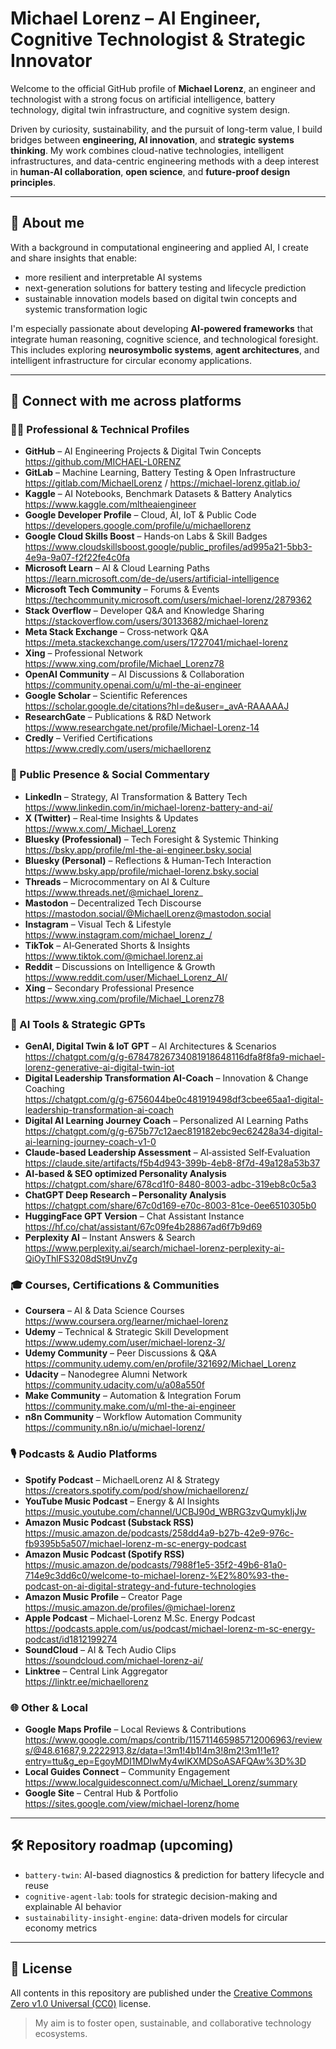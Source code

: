 # Michael Lorenz – AI Engineer, Cognitive Technologist & Strategic Innovator

Welcome to the official GitHub profile of **Michael Lorenz**, an engineer and technologist with a strong focus on artificial intelligence, battery technology, digital twin infrastructure, and cognitive system design.

Driven by curiosity, sustainability, and the pursuit of long-term value, I build bridges between **engineering, AI innovation**, and **strategic systems thinking**. My work combines cloud-native technologies, intelligent infrastructures, and data-centric engineering methods with a deep interest in **human-AI collaboration**, **open science**, and **future-proof design principles**.

---

## 🧠 About me

With a background in computational engineering and applied AI, I create and share insights that enable:

- more resilient and interpretable AI systems
- next-generation solutions for battery testing and lifecycle prediction
- sustainable innovation models based on digital twin concepts and systemic transformation logic

I'm especially passionate about developing **AI-powered frameworks** that integrate human reasoning, cognitive science, and technological foresight. This includes exploring **neurosymbolic systems**, **agent architectures**, and intelligent infrastructure for circular economy applications.

---

## 🔗 Connect with me across platforms

### 🧑‍💻 Professional & Technical Profiles

- **GitHub** – AI Engineering Projects & Digital Twin Concepts  
  https://github.com/MICHAEL-L0RENZ
- **GitLab** – Machine Learning, Battery Testing & Open Infrastructure  
  https://gitlab.com/MichaelLorenz / https://michael-lorenz.gitlab.io/
- **Kaggle** – AI Notebooks, Benchmark Datasets & Battery Analytics  
  https://www.kaggle.com/mltheaiengineer
- **Google Developer Profile** – Cloud, AI, IoT & Public Code  
  https://developers.google.com/profile/u/michaellorenz
- **Google Cloud Skills Boost** – Hands‑on Labs & Skill Badges  
  https://www.cloudskillsboost.google/public_profiles/ad995a21-5bb3-4e9a-9a07-f2f22fe4c0fa
- **Microsoft Learn** – AI & Cloud Learning Paths  
  https://learn.microsoft.com/de-de/users/artificial-intelligence
- **Microsoft Tech Community** – Forums & Events  
  https://techcommunity.microsoft.com/users/michael-lorenz/2879362
- **Stack Overflow** – Developer Q&A and Knowledge Sharing  
  https://stackoverflow.com/users/30133682/michael-lorenz
- **Meta Stack Exchange** – Cross‑network Q&A  
  https://meta.stackexchange.com/users/1727041/michael-lorenz
- **Xing** – Professional Network  
  https://www.xing.com/profile/Michael_Lorenz78
- **OpenAI Community** – AI Discussions & Collaboration  
  https://community.openai.com/u/ml-the-ai-engineer
- **Google Scholar** – Scientific References  
  https://scholar.google.de/citations?hl=de&user=_avA-RAAAAAJ
- **ResearchGate** – Publications & R&D Network  
  https://www.researchgate.net/profile/Michael-Lorenz-14
- **Credly** – Verified Certifications  
  https://www.credly.com/users/michaellorenz

### 📣 Public Presence & Social Commentary

- **LinkedIn** – Strategy, AI Transformation & Battery Tech  
  https://www.linkedin.com/in/michael-lorenz-battery-and-ai/
- **X (Twitter)** – Real‑time Insights & Updates  
  https://www.x.com/_Michael_Lorenz
- **Bluesky (Professional)** – Tech Foresight & Systemic Thinking  
  https://bsky.app/profile/ml-the-ai-engineer.bsky.social
- **Bluesky (Personal)** – Reflections & Human‑Tech Interaction  
  https://www.bsky.app/profile/michael-lorenz.bsky.social
- **Threads** – Microcommentary on AI & Culture  
  https://www.threads.net/@michael_lorenz_
- **Mastodon** – Decentralized Tech Discourse  
  https://mastodon.social/@MichaelLorenz@mastodon.social
- **Instagram** – Visual Tech & Lifestyle  
  https://www.instagram.com/michael_lorenz_/
- **TikTok** – AI‑Generated Shorts & Insights  
  https://www.tiktok.com/@michael.lorenz.ai
- **Reddit** – Discussions on Intelligence & Growth  
  https://www.reddit.com/user/Michael_Lorenz_AI/
- **Xing** – Secondary Professional Presence  
  https://www.xing.com/profile/Michael_Lorenz78

### 🤖 AI Tools & Strategic GPTs

- **GenAI, Digital Twin & IoT GPT** – AI Architectures & Scenarios  
  https://chatgpt.com/g/g-67847826734081918648116dfa8f8fa9-michael-lorenz-generative-ai-digital-twin-iot
- **Digital Leadership Transformation AI-Coach** – Innovation & Change Coaching  
  https://chatgpt.com/g/g-6756044be0c481919498df3cbee65aa1-digital-leadership-transformation-ai-coach
- **Digital AI Learning Journey Coach** – Personalized AI Learning Paths  
  https://chatgpt.com/g/g-675b77c12aec819182ebc9ec62428a34-digital-ai-learning-journey-coach-v1-0
- **Claude-based Leadership Assessment** – AI‑assisted Self‑Evaluation  
  https://claude.site/artifacts/f5b4d943-399b-4eb8-8f7d-49a128a53b37
- **AI-based & SEO optimized Personality Analysis**  
  https://chatgpt.com/share/678cd1f0-8480-8003-adbc-319eb8c0c5a3
- **ChatGPT Deep Research – Personality Analysis**  
  https://chatgpt.com/share/67c0d169-e70c-8003-81ce-0ee6510305b0
- **HuggingFace GPT Version** – Chat Assistant Instance  
  https://hf.co/chat/assistant/67c09fe4b28867ad6f7b9d69
- **Perplexity AI** – Instant Answers & Search  
  https://www.perplexity.ai/search/michael-lorenz-perplexity-ai-QiOyThlFS3208dSt9UnvZg

### 🎓 Courses, Certifications & Communities

- **Coursera** – AI & Data Science Courses  
  https://www.coursera.org/learner/michael-lorenz
- **Udemy** – Technical & Strategic Skill Development  
  https://www.udemy.com/user/michael-lorenz-3/
- **Udemy Community** – Peer Discussions & Q&A  
  https://community.udemy.com/en/profile/321692/Michael_Lorenz
- **Udacity** – Nanodegree Alumni Network  
  https://community.udacity.com/u/a08a550f
- **Make Community** – Automation & Integration Forum  
  https://community.make.com/u/ml-the-ai-engineer
- **n8n Community** – Workflow Automation Community  
  https://community.n8n.io/u/michael-lorenz/

### 🎙️ Podcasts & Audio Platforms

- **Spotify Podcast** – MichaelLorenz AI & Strategy  
  https://creators.spotify.com/pod/show/michaellorenz/
- **YouTube Music Podcast** – Energy & AI Insights  
  https://music.youtube.com/channel/UCBJ90d_WBRG3zvQumykIjJw
- **Amazon Music Podcast (Substack RSS)**  
  https://music.amazon.de/podcasts/258dd4a9-b27b-42e9-976c-fb9395b5a507/michael-lorenz-m-sc-energy-podcast
- **Amazon Music Podcast (Spotify RSS)**  
  https://music.amazon.de/podcasts/7988f1e5-35f2-49b6-81a0-714e9c3dd6c0/welcome-to-michael-lorenz-%E2%80%93-the-podcast-on-ai-digital-strategy-and-future-technologies
- **Amazon Music Profile** – Creator Page  
  https://music.amazon.de/profiles/@michael-lorenz
- **Apple Podcast** – Michael-Lorenz M.Sc. Energy Podcast  
  https://podcasts.apple.com/us/podcast/michael-lorenz-m-sc-energy-podcast/id1812199274
- **SoundCloud** – AI & Tech Audio Clips  
  https://soundcloud.com/michael-lorenz-ai/
- **Linktree** – Central Link Aggregator  
  https://linktr.ee/michaellorenz

### 🌐 Other & Local

- **Google Maps Profile** – Local Reviews & Contributions  
  https://www.google.com/maps/contrib/115711465985712006963/reviews/@48.61687,9.2222913,8z/data=!3m1!4b1!4m3!8m2!3m1!1e1?entry=ttu&g_ep=EgoyMDI1MDIwMy4wIKXMDSoASAFQAw%3D%3D
- **Local Guides Connect** – Community Engagement  
  https://www.localguidesconnect.com/u/Michael_Lorenz/summary
- **Google Site** – Central Hub & Portfolio  
  https://sites.google.com/view/michael-lorenz/home

---

## 🛠️ Repository roadmap (upcoming)

- `battery-twin`: AI-based diagnostics & prediction for battery lifecycle and reuse
- `cognitive-agent-lab`: tools for strategic decision-making and explainable AI behavior
- `sustainability-insight-engine`: data-driven models for circular economy metrics

---

## 📜 License

All contents in this repository are published under the [Creative Commons Zero v1.0 Universal (CC0)](https://creativecommons.org/publicdomain/zero/1.0/) license.

> My aim is to foster open, sustainable, and collaborative technology ecosystems.
